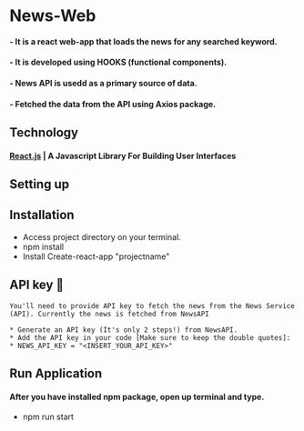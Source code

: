 # News-Web
#### - It is a react web-app that loads the news for any searched keyword.
#### - It is developed using HOOKS (functional components).
#### - News API is usedd as a primary source of data.
#### - Fetched the data from the API using Axios package.

## Technology
#### [React.js](http://reactjs.org) | A Javascript Library For Building User Interfaces

## Setting up

## Installation
  * Access project directory on your terminal.
  * npm install
  * Install Create-react-app "projectname"
 
## API key 🔑
    You'll need to provide API key to fetch the news from the News Service (API). Currently the news is fetched from NewsAPI

    * Generate an API key (It's only 2 steps!) from NewsAPI.
    * Add the API key in your code [Make sure to keep the double quotes]:
    * NEWS_API_KEY = "<INSERT_YOUR_API_KEY>"

## Run Application
  #### After you have installed npm package, open up terminal and type.
   * npm run start
